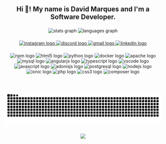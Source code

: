 <h2 align="center">Hi 👋! My name is David Marques and I'm a Software Developer.</h2>

###
<div align="center">
  <img src="https://github-readme-stats.vercel.app/api?hide_title=false&hide_rank=false&show_icons=true&include_all_commits=true&count_private=true&disable_animations=false&theme=nightowl&locale=en&hide_border=false&username=Da" height="150" alt="stats graph"  />
  <img src="https://github-readme-stats.vercel.app/api/top-langs?locale=en&hide_title=false&layout=compact&card_width=320&langs_count=5&theme=dracula&hide_border=false&username=Da" height="150" alt="languages graph"  />
</div>

###

<div align="center">
  <a href="https://www.instagram.com/daviddmarquess/" target="_blank">
    <img src="https://img.shields.io/static/v1?message=Instagram&logo=instagram&label=&color=E4405F&logoColor=white&labelColor=&style=for-the-badge" height="35" alt="instagram logo"  />
  </a>
  <a href="mjcrazy#6388" target="_blank">
    <img src="https://img.shields.io/static/v1?message=Discord&logo=discord&label=&color=7289DA&logoColor=white&labelColor=&style=for-the-badge" height="35" alt="discord logo"  />
  </a>
  <a href="davidmarques.261299@gmail.com" target="_blank">
    <img src="https://img.shields.io/static/v1?message=Gmail&logo=gmail&label=&color=D14836&logoColor=white&labelColor=&style=for-the-badge" height="35" alt="gmail logo"  />
  </a>
  <a href="https://www.linkedin.com/in/davidmarques123/" target="_blank">
    <img src="https://img.shields.io/static/v1?message=LinkedIn&logo=linkedin&label=&color=0077B5&logoColor=white&labelColor=&style=for-the-badge" height="35" alt="linkedin logo"  />
  </a>
</div>

###

<div align="center">
  <img src="https://cdn.jsdelivr.net/gh/devicons/devicon/icons/npm/npm-original-wordmark.svg" height="28" width="43" alt="npm logo"  />
  <img src="https://cdn.jsdelivr.net/gh/devicons/devicon/icons/html5/html5-original.svg" height="28" width="43" alt="html5 logo"  />
  <img src="https://cdn.jsdelivr.net/gh/devicons/devicon/icons/python/python-original.svg" height="28" width="43" alt="python logo"  />
  <img src="https://cdn.jsdelivr.net/gh/devicons/devicon/icons/docker/docker-original.svg" height="28" width="43" alt="docker logo"  />
  <img src="https://cdn.jsdelivr.net/gh/devicons/devicon/icons/apache/apache-plain-wordmark.svg" height="28" width="43" alt="apache logo"  />
  <img src="https://cdn.jsdelivr.net/gh/devicons/devicon/icons/mysql/mysql-original-wordmark.svg" height="28" width="43" alt="mysql logo"  />
  <img src="https://cdn.jsdelivr.net/gh/devicons/devicon/icons/angularjs/angularjs-original.svg" height="28" width="43" alt="angularjs logo"  />
  <img src="https://cdn.jsdelivr.net/gh/devicons/devicon/icons/typescript/typescript-plain.svg" height="28" width="43" alt="typescript logo"  />
  <img src="https://cdn.jsdelivr.net/gh/devicons/devicon/icons/vscode/vscode-original.svg" height="28" width="43" alt="vscode logo"  />
  <img src="https://cdn.jsdelivr.net/gh/devicons/devicon/icons/javascript/javascript-original.svg" height="28" width="43" alt="javascript logo"  />
  <img src="https://cdn.jsdelivr.net/gh/devicons/devicon/icons/adonisjs/adonisjs-original.svg" height="28" width="43" alt="adonisjs logo"  />
  <img src="https://cdn.jsdelivr.net/gh/devicons/devicon/icons/postgresql/postgresql-original.svg" height="28" width="43" alt="postgresql logo"  />
  <img src="https://cdn.jsdelivr.net/gh/devicons/devicon/icons/nodejs/nodejs-original.svg" height="28" width="43" alt="nodejs logo"  />
  <img src="https://cdn.jsdelivr.net/gh/devicons/devicon/icons/ionic/ionic-original.svg" height="28" width="43" alt="ionic logo"  />
  <img src="https://cdn.jsdelivr.net/gh/devicons/devicon/icons/php/php-original.svg" height="28" width="43" alt="php logo"  />
  <img src="https://cdn.jsdelivr.net/gh/devicons/devicon/icons/css3/css3-original.svg" height="28" width="43" alt="css3 logo"  />
  <img src="https://cdn.jsdelivr.net/gh/devicons/devicon/icons/composer/composer-original.svg" height="28" width="43" alt="composer logo"  />
</div>

###

<br clear="both">

![Snake animation](https://github.com/DavidMarques1331/DavidMarques1331/blob/output/github-contribution-grid-snake.svg)

###

<div align="center">
  <img src="https://profile-counter.glitch.me/Da/count.svg?"  />
</div>

###
